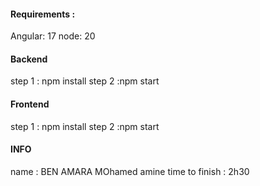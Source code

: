 #### Requirements : ####
 Angular: 17
 node: 20



 #### Backend ####
  step 1 : npm install
  step 2 :npm start

 #### Frontend ####
  step 1 : npm install
  step 2 :npm start

  #### INFO ####
  name : BEN AMARA MOhamed amine
  time to finish : 2h30
